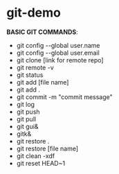 # git-demo

**BASIC GIT COMMANDS**:
 - git config --global user.name
 - git config --global user.email
 - git clone [link for remote repo]
 - git remote -v
 - git status
 - git add [file name]
 - git add .
 - git commit -m "commit message"
 - git log
 - git push
 - git pull
 - git gui&
 - gitk&
 - git restore . 
 - git restore [file name]
 - git clean -xdf
 - git reset HEAD~1
